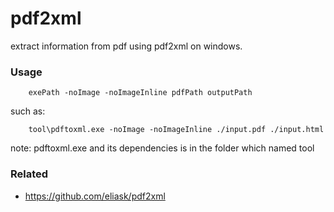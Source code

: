 # pdf2xml
extract information from pdf using pdf2xml on windows.

### Usage

```
    exePath -noImage -noImageInline pdfPath outputPath
```

such as:

```
    tool\pdftoxml.exe -noImage -noImageInline ./input.pdf ./input.html
```

note: pdftoxml.exe and its dependencies is in the folder which named tool

### Related

- https://github.com/eliask/pdf2xml